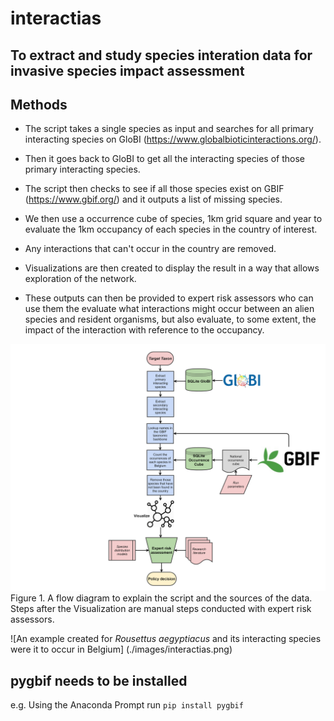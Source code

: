 # interactias
## To extract and study species interation data for invasive species impact assessment

## Methods
* The script takes a single species as input and searches for all primary interacting species on GloBI (https://www.globalbioticinteractions.org/).
* Then it goes back to GloBI to get all the interacting species of those primary interacting species.
* The script then checks to see if all those species exist on GBIF (https://www.gbif.org/) and it outputs a list of missing species.
* We then use a occurrence cube of species, 1km grid square and year to evaluate the 1km occupancy of each species in the country of interest.
* Any interactions that can't occur in the country are removed.
* Visualizations are then created to display the result in a way that allows exploration of the network.

* These outputs can then be provided to expert risk assessors who can use them the evaluate what interactions might occur between an alien species and resident organisms, but also evaluate, to some extent, the impact of the interaction with reference to the occupancy.

![Diagram of the Interactias workflow](./images/interactias.png)
Figure 1. A flow diagram to explain the script and the sources of the data. Steps after the Visualization are manual steps conducted with expert risk assessors.

![An example created for *Rousettus aegyptiacus* and its interacting species were it to occur in Belgium]
(./images/interactias.png)

## pygbif needs to be installed

e.g. Using the Anaconda Prompt run `pip install pygbif`
